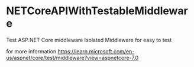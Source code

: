 # NETCoreAPIWithTestableMiddleware
 Test ASP.NET Core middleware
 Isolated Middleware for easy to test

 for more information https://learn.microsoft.com/en-us/aspnet/core/test/middleware?view=aspnetcore-7.0

